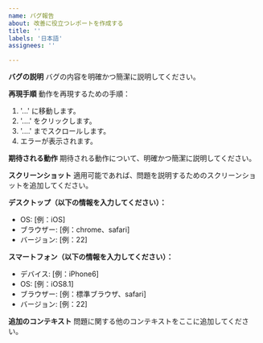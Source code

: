 ```yaml
---
name: バグ報告
about: 改善に役立つレポートを作成する
title: ''
labels: '日本語'
assignees: ''

---
```


**バグの説明**
バグの内容を明確かつ簡潔に説明してください。

**再現手順**
動作を再現するための手順：
1. '...' に移動します。
2. '....' をクリックします。
3. '....' までスクロールします。
4. エラーが表示されます。

**期待される動作**
期待される動作について、明確かつ簡潔に説明してください。

**スクリーンショット**
適用可能であれば、問題を説明するためのスクリーンショットを追加してください。

**デスクトップ（以下の情報を入力してください）：**
 - OS: [例：iOS]
 - ブラウザー: [例：chrome、safari]
 - バージョン: [例：22]

**スマートフォン（以下の情報を入力してください）：**
 - デバイス: [例：iPhone6]
 - OS: [例：iOS8.1]
 - ブラウザー: [例：標準ブラウザ、safari]
 - バージョン: [例：22]

**追加のコンテキスト**
問題に関する他のコンテキストをここに追加してください。
